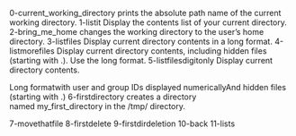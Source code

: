 0-current_working_directory prints the absolute path name of the current working directory.
1-listit Display the contents list of your current directory.
2-bring_me_home changes the working directory to the user’s home directory.
3-listfiles Display current directory contents in a long format.
4-listmorefiles Display current directory contents, including hidden files (starting with .). Use the long format.
5-listfilesdigitonly Display current directory contents.

Long formatwith user and group IDs displayed numericallyAnd hidden files (starting with .)
6-firstdirectory creates a directory named my_first_directory in the /tmp/ directory.

7-movethatfile
8-firstdelete
9-firstdirdeletion
10-back
11-lists